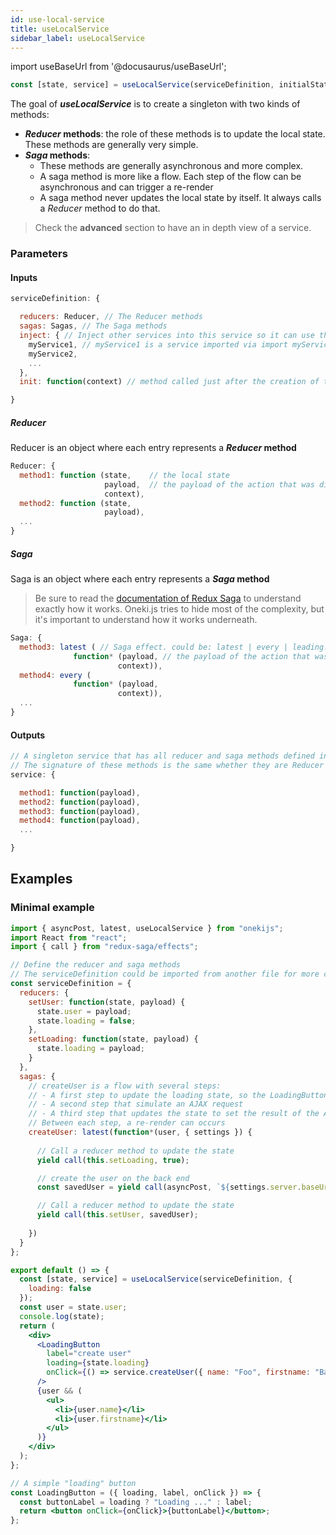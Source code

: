 ```yaml
---
id: use-local-service
title: useLocalService
sidebar_label: useLocalService
---
```

import useBaseUrl from '@docusaurus/useBaseUrl';

```javascript
const [state, service] = useLocalService(serviceDefinition, initialState);
```
The goal of ***useLocalService*** is to create a singleton with two kinds of methods:
* ***Reducer* methods**: the role of these methods is to update the local state. These methods are generally very simple.
* ***Saga* methods**: 
  * These methods are generally asynchronous and more complex. 
  * A saga method is more like a flow. Each step of the flow can be asynchronous and can trigger a re-render
  * A saga method never updates the local state by itself. It always calls a *Reducer* method to do that.

> Check the **advanced** section to have an in depth view of a service.

### Parameters
#### Inputs
```javascript
serviceDefinition: {

  reducers: Reducer, // The Reducer methods
  sagas: Sagas, // The Saga methods
  inject: { // Inject other services into this service so it can use them.
    myService1, // myService1 is a service imported via import myService1 from '...'
    myService2,
    ...
  },
  init: function(context) // method called just after the creation of the service.

}
```
##### Reducer
Reducer is an object where each entry represents a ***Reducer* method**
```javascript
Reducer: {
  method1: function (state,    // the local state
                     payload,  // the payload of the action that was dispatched
                     context),
  method2: function (state, 
                     payload),
  ...
}
```
##### Saga
Saga is an object where each entry represents a ***Saga* method**
> Be sure to read the [documentation of Redux Saga](https://redux-saga.js.org/) to understand exactly how it works. Oneki.js tries to hide most of the complexity, but it's important to understand how it works underneath.

```javascript
Saga: {
  method3: latest ( // Saga effect. could be: latest | every | leading. Indicate how to handle an action when another action of the same type is still in progress.
              function* (payload, // the payload of the action that was dispatched
                        context)), 
  method4: every (
              function* (payload,
                        context)), 
  ...
}
```
#### Outputs
```javascript
// A singleton service that has all reducer and saga methods defined in the serviceDefinition
// The signature of these methods is the same whether they are Reducer or Saga.
service: {

  method1: function(payload),
  method2: function(payload),
  method3: function(payload),
  method4: function(payload),
  ...

}
```

## Examples
### Minimal example
```jsx
import { asyncPost, latest, useLocalService } from "onekijs";
import React from "react";
import { call } from "redux-saga/effects";

// Define the reducer and saga methods
// The serviceDefinition could be imported from another file for more clarity
const serviceDefinition = {
  reducers: {
    setUser: function(state, payload) {
      state.user = payload;
      state.loading = false;
    },
    setLoading: function(state, payload) {
      state.loading = payload;
    }
  },
  sagas: {
    // createUser is a flow with several steps:
    // - A first step to update the loading state, so the LoadingButton can display a "Loading ..." label
    // - A second step that simulate an AJAX request
    // - A third step that updates the state to set the result of the AJAX request
    // Between each step, a re-render can occurs
    createUser: latest(function*(user, { settings }) {
      
      // Call a reducer method to update the state
      yield call(this.setLoading, true);

      // create the user on the back end
      const savedUser = yield call(asyncPost, `${settings.server.baseUrl}/users`, user);

      // Call a reducer method to update the state
      yield call(this.setUser, savedUser);
      
    })
  }
};

export default () => {
  const [state, service] = useLocalService(serviceDefinition, {
    loading: false
  });
  const user = state.user;
  console.log(state);
  return (
    <div>
      <LoadingButton
        label="create user"
        loading={state.loading}
        onClick={() => service.createUser({ name: "Foo", firstname: "Bar" })}
      />
      {user && (
        <ul>
          <li>{user.name}</li>
          <li>{user.firstname}</li>
        </ul>
      )}
    </div>
  );
};

// A simple "loading" button
const LoadingButton = ({ loading, label, onClick }) => {
  const buttonLabel = loading ? "Loading ..." : label;
  return <button onClick={onClick}>{buttonLabel}</button>;
};
```